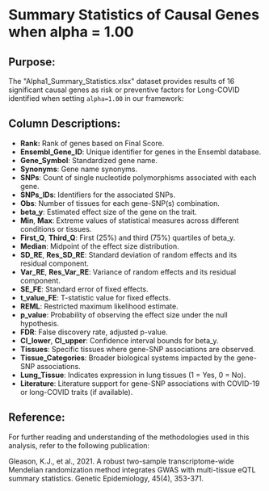 # Summary Statistics of Causal Genes when alpha = 1.00

## Purpose:

The "Alpha1_Summary_Statistics.xlsx" dataset provides results of 16 significant causal genes as risk or preventive factors for Long-COVID identified when setting `alpha=1.00` in our framework:

## Column Descriptions:

- **Rank:** Rank of genes based on Final Score.
- **Ensembl_Gene_ID**: Unique identifier for genes in the Ensembl database.
- **Gene_Symbol**: Standardized gene name.
- **Synonyms**: Gene name synonyms.
- **SNPs**: Count of single nucleotide polymorphisms associated with each gene.
- **SNPs_IDs**: Identifiers for the associated SNPs.
- **Obs**: Number of tissues for each gene-SNP(s) combination.
- **beta_y**: Estimated effect size of the gene on the trait.
- **Min**, **Max**: Extreme values of statistical measures across different conditions or tissues.
- **First_Q**, **Third_Q**: First (25%) and third (75%) quartiles of beta_y.
- **Median**: Midpoint of the effect size distribution.
- **SD_RE**, **Res_SD_RE**: Standard deviation of random effects and its residual component.
- **Var_RE**, **Res_Var_RE**: Variance of random effects and its residual component.
- **SE_FE**: Standard error of fixed effects.
- **t_value_FE**: T-statistic value for fixed effects.
- **REML**: Restricted maximum likelihood estimate.
- **p_value**: Probability of observing the effect size under the null hypothesis.
- **FDR**: False discovery rate, adjusted p-value.
- **CI_lower**, **CI_upper**: Confidence interval bounds for beta_y.
- **Tissues**: Specific tissues where gene-SNP associations are observed.
- **Tissue_Categories**: Broader biological systems impacted by the gene-SNP associations.
- **Lung_Tissue**: Indicates expression in lung tissues (1 = Yes, 0 = No).
- **Literature**: Literature support for gene-SNP associations with COVID-19 or long-COVID traits (if available).

## Reference:

For further reading and understanding of the methodologies used in this analysis, refer to the following publication:

Gleason, K.J., et al., 2021. A robust two-sample transcriptome-wide Mendelian randomization method integrates GWAS with multi-tissue eQTL summary statistics. Genetic Epidemiology, 45(4), 353-371.
